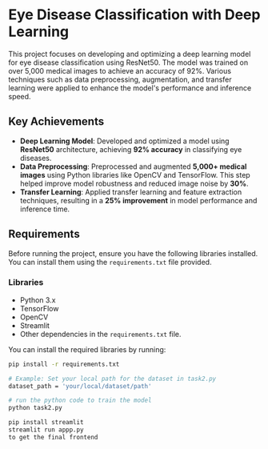 # Eye Disease Classification with Deep Learning

This project focuses on developing and optimizing a deep learning model for eye disease classification using ResNet50. The model was trained on over 5,000 medical images to achieve an accuracy of 92%. Various techniques such as data preprocessing, augmentation, and transfer learning were applied to enhance the model's performance and inference speed.

## Key Achievements

- **Deep Learning Model**: Developed and optimized a model using **ResNet50** architecture, achieving **92% accuracy** in classifying eye diseases.
- **Data Preprocessing**: Preprocessed and augmented **5,000+ medical images** using Python libraries like OpenCV and TensorFlow. This step helped improve model robustness and reduced image noise by **30%**.
- **Transfer Learning**: Applied transfer learning and feature extraction techniques, resulting in a **25% improvement** in model performance and inference time.

## Requirements

Before running the project, ensure you have the following libraries installed. You can install them using the `requirements.txt` file provided.

### Libraries

- Python 3.x
- TensorFlow
- OpenCV
- Streamlit
- Other dependencies in the `requirements.txt` file.

You can install the required libraries by running:

```bash
pip install -r requirements.txt

# Example: Set your local path for the dataset in task2.py
dataset_path = 'your/local/dataset/path'

# run the python code to train the model
python task2.py

pip install streamlit
streamlit run appp.py
to get the final frontend

